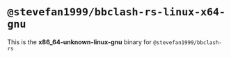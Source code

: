 # `@stevefan1999/bbclash-rs-linux-x64-gnu`

This is the **x86_64-unknown-linux-gnu** binary for `@stevefan1999/bbclash-rs`
